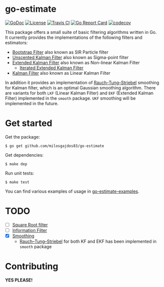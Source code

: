 # go-estimate

[![GoDoc](https://godoc.org/github.com/milosgajdos83/go-estimate?status.svg)](https://godoc.org/github.com/milosgajdos83/go-estimate)
[![License](https://img.shields.io/:license-apache-blue.svg)](https://opensource.org/licenses/Apache-2.0)
[![Travis CI](https://travis-ci.org/milosgajdos83/go-estimate.svg?branch=master)](https://travis-ci.org/milosgajdos83/go-estimate)
[![Go Report Card](https://goreportcard.com/badge/milosgajdos83/go-estimate)](https://goreportcard.com/report/github.com/milosgajdos83/go-estimate)
[![codecov](https://codecov.io/gh/milosgajdos83/go-estimate/branch/master/graph/badge.svg)](https://codecov.io/gh/milosgajdos83/go-estimate)

This package offers a small suite of basic filtering algorithms written in Go. It currently provides the implementations of the following filters and estimators:

* [Bootstrap Filter](https://en.wikipedia.org/wiki/Particle_filter#The_bootstrap_filter) also known as SIR Particle filter
* [Unscented Kalman Filter](https://en.wikipedia.org/wiki/Kalman_filter#Unscented_Kalman_filter) also known as Sigma-point filter
* [Extended Kalman Filter](https://en.wikipedia.org/wiki/Kalman_filter#Extended_Kalman_filter) also known as Non-linear Kalman Filter
  * [Iterated Extended Kalman Filter](https://en.wikipedia.org/wiki/Extended_Kalman_filter#Iterated_extended_Kalman_filter)
* [Kalman Filter](https://en.wikipedia.org/wiki/Kalman_filter) also known as Linear Kalman Filter

In addition it provides an implementation of [Rauch–Tung–Striebel](https://en.wikipedia.org/wiki/Kalman_filter#Rauch%E2%80%93Tung%E2%80%93Striebel) smoothing for Kalman filter, which is an optimal Gaussian smoothing algorithm. There are variants for both `LKF` (Linear Kalman Filter) and `EKF` (Extended Kalman Filter) implemented in the `smooth` package. `UKF` smoothing will be implemented in the future.

# Get started

Get the package:
```shell
$ go get github.com/milosgajdos83/go-estimate
```

Get dependencies:
```shell
$ make dep
```

Run unit tests:
```shell
$ make test
```
You can find various examples of usage in [go-estimate-examples](https://github.com/milosgajdos83/go-estimate-examples).

# TODO

- [ ] [Square Root filter](https://en.wikipedia.org/wiki/Kalman_filter#Square_root_form)
- [ ] [Information Filter](https://en.wikipedia.org/wiki/Kalman_filter#Information_filter)
- [x] [Smoothing](https://en.wikipedia.org/wiki/Kalman_filter#Fixed-interval_smoothers)
    - [Rauch–Tung–Striebel](https://en.wikipedia.org/wiki/Kalman_filter#Rauch%E2%80%93Tung%E2%80%93Striebel) for both KF and EKF has been implemented in `smooth` package

# Contributing

**YES PLEASE!**
